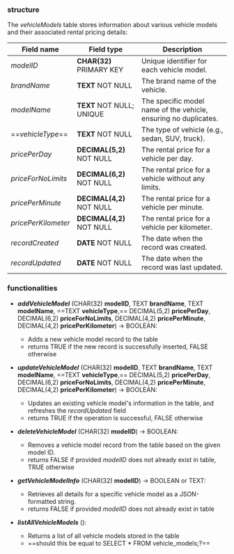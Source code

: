 ### structure

The *vehicleModels* table stores information about various vehicle models and their associated rental pricing details:

| Field name          | Field type               | Description |
|---------------------|--------------------------|-------------|
| *modelID*           | **CHAR(32)** PRIMARY KEY | Unique identifier for each vehicle model. |
| *brandName*         | **TEXT** NOT NULL        | The brand name of the vehicle. |
| *modelName*         | **TEXT** NOT NULL; UNIQUE | The specific model name of the vehicle, ensuring no duplicates. |
| ==*vehicleType*==       | **TEXT** NOT NULL        | The type of vehicle (e.g., sedan, SUV, truck). |
| *pricePerDay*       | **DECIMAL(5,2)** NOT NULL | The rental price for a vehicle per day. |
| *priceForNoLimits*  | **DECIMAL(6,2)** NOT NULL | The rental price for a vehicle without any limits. |
| *pricePerMinute*    | **DECIMAL(4,2)** NOT NULL | The rental price for a vehicle per minute. |
| *pricePerKilometer* | **DECIMAL(4,2)** NOT NULL | The rental price for a vehicle per kilometer. |
| *recordCreated*     | **DATE** NOT NULL        | The date when the record was created. |
| *recordUpdated*     | **DATE** NOT NULL        | The date when the record was last updated. |

### functionalities

- ***addVehicleModel*** (CHAR(32) **modelID**, TEXT **brandName**, TEXT **modelName**, ==TEXT **vehicleType**,== DECIMAL(5,2) **pricePerDay**, DECIMAL(6,2) **priceForNoLimits**, DECIMAL(4,2) **pricePerMinute**, DECIMAL(4,2) **pricePerKilometer**) $\rightarrow$ BOOLEAN:
  - Adds a new vehicle model record to the table
  - returns TRUE if the new record is successfully inserted, FALSE otherwise
  
- ***updateVehicleModel*** (CHAR(32) **modelID**, TEXT **brandName**, TEXT **modelName**, ==TEXT **vehicleType**,== DECIMAL(5,2) **pricePerDay**, DECIMAL(6,2) **priceForNoLimits**, DECIMAL(4,2) **pricePerMinute**, DECIMAL(4,2) **pricePerKilometer**) $\rightarrow$ BOOLEAN:
  - Updates an existing vehicle model's information in the table, and refreshes the *recordUpdated* field
  - returns TRUE if the operation is successful, FALSE otherwise
  
- ***deleteVehicleModel*** (CHAR(32) **modelID**) $\rightarrow$ BOOLEAN:
  - Removes a vehicle model record from the table based on the given model ID.
  - returns FALSE if provided *modelID* does not already exist in table, TRUE otherwise
  
- ***getVehicleModelInfo*** (CHAR(32) **modelID**) $\rightarrow$ BOOLEAN or TEXT:
  - Retrieves all details for a specific vehicle model as a JSON-formatted string.
  - returns FALSE if provided *modelID* does not already exist in table
  
- ***listAllVehicleModels*** ():
  - Returns a list of all vehicle models stored in the table
  - ==should this be equal to SELECT \* FROM vehicle_models;?==